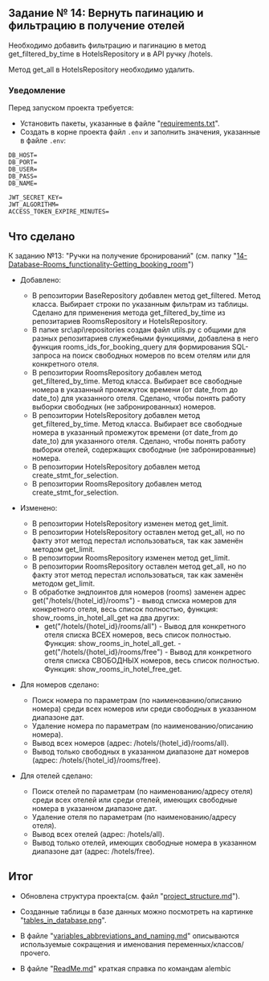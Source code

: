 ## Задание № 14: Вернуть пагинацию и фильтрацию в получение отелей
Необходимо добавить фильтрацию и пагинацию в метод get_filtered_by_time 
в HotelsRepository и в API ручку /hotels. 

Метод get_all в HotelsRepository необходимо удалить.



### Уведомление
Перед запуском проекта требуется:
- Установить пакеты, указанные в файле "[requirements.txt](https://github.com/shilyas-ru/FastAPI_AS/tree/main/15-Database-Rooms_functionality-Raw_SQL_queries/requirements.txt)".
- Создать в корне проекта файл `.env` и заполнить значения, указанные в файле `.env`:
```
DB_HOST=
DB_PORT=
DB_USER=
DB_PASS=
DB_NAME=

JWT_SECRET_KEY=
JWT_ALGORITHM=
ACCESS_TOKEN_EXPIRE_MINUTES=
```



## Что сделано

К заданию №13: "Ручки на получение бронирований" (см. папку "[14-Database-Rooms_functionality-Getting_booking_room](https://github.com/shilyas-ru/FastAPI_AS/tree/main/14-Database-Rooms_functionality-Getting_booking_room)")

- Добавлено:
    - В репозитории BaseRepository добавлен метод get_filtered. Метод класса. 
      Выбирает строки по указанным фильтрам из таблицы. Сделано для применения метода get_filtered_by_time из репозитариев RoomsRepository и HotelsRepository.
    - В папке src\api\repositories создан файл utils.py с общими для разных репозитариев служебными функциями,
      добавлена в него функция rooms_ids_for_booking_query для формирования SQL-запроса на поиск свободных 
      номеров по всем отелям или для конкретного отеля.
    - В репозитории RoomsRepository добавлен метод get_filtered_by_time. Метод класса. 
      Выбирает все свободные номера в указанный промежуток времени (от date_from до date_to) 
      для указанного отеля. Сделано, чтобы понять работу выборки свободных (не забронированных) номеров.
    - В репозитории HotelsRepository добавлен метод get_filtered_by_time. Метод класса. 
      Выбирает все свободные номера в указанный промежуток времени (от date_from до date_to) 
      для указанного отеля. Сделано, чтобы понять работу выборки отелей, содержащих свободные (не забронированные) номера.
    - В репозитории HotelsRepository добавлен метод create_stmt_for_selection.
    - В репозитории RoomsRepository добавлен метод create_stmt_for_selection.

- Изменено:
    - В репозитории HotelsRepository изменен метод get_limit.
    - В репозитории HotelsRepository оставлен метод get_all, но по факту этот метод перестал использоваться, так как заменён методом get_limit.
    - В репозитории RoomsRepository изменен метод get_limit.
    - В репозитории RoomsRepository оставлен метод get_all, но по факту этот метод перестал использоваться, так как заменён методом get_limit.
    - В обработке эндпоинтов для номеров (rooms) заменен адрес get("/hotels/{hotel_id}/rooms") - вывод списка номеров для конкретного 
      отеля, весь список полностью, функция: show_rooms_in_hotel_all_get на два других:
        - get("/hotels/{hotel_id}/rooms/all") - Вывод для конкретного отеля списка ВСЕХ номеров, весь список полностью.
          Функция: show_rooms_in_hotel_all_get.
        -get("/hotels/{hotel_id}/rooms/free") - Вывод для конкретного отеля списка СВОБОДНЫХ номеров, весь список полностью.
        Функция: show_rooms_in_hotel_free_get.

- Для номеров сделано:
    - Поиск номера по параметрам (по наименованию/описанию номера) среди всех номеров или среди свободных в указанном диапазоне дат.
    - Удаление номера по параметрам (по наименованию/описанию номера).
    - Вывод всех номеров (адрес: /hotels/{hotel_id}/rooms/all).
    - Вывод только свободных в указанном диапазоне дат номеров (адрес: /hotels/{hotel_id}/rooms/free).

- Для отелей сделано:
    - Поиск отелей по параметрам (по наименованию/адресу отеля) среди всех отелей или среди отелей, имеющих свободные номера в указанном диапазоне дат.
    - Удаление отеля по параметрам (по наименованию/адресу отеля).
    - Вывод всех отелей (адрес: /hotels/all).
    - Вывод только отелей, имеющих свободные номера в указанном диапазоне дат (адрес: /hotels/free).




## Итог

- Обновлена структура проекта(см. файл "[project_structure.md](project_structure.md)").

- Созданные таблицы в базе данных можно посмотреть на картинке "[tables_in_database.png](tables_in_database.png)".

- В файле "[variables_abbreviations_and_naming.md](variables_abbreviations_and_naming.md)" описываются используемые сокращения и именования переменных/классов/прочего.

- В файле "[ReadMe.md](src/models/ReadMe.md)" краткая справка по командам alembic

